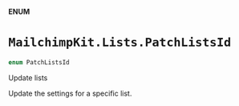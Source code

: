 **ENUM**

# `MailchimpKit.Lists.PatchListsId`

```swift
enum PatchListsId
```

Update lists

Update the settings for a specific list.

